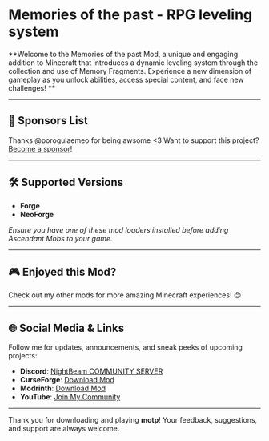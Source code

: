 # Memories of the past - RPG leveling system

**Welcome to the Memories of the past Mod, a unique and engaging addition to Minecraft that introduces a dynamic leveling system through the collection and use of Memory Fragments. Experience a new dimension of gameplay as you unlock abilities, access special content, and face new challenges! ** 

---

## 💖 Sponsors List  
Thanks @porogulaemeo for being awsome <3
Want to support this project? [Become a sponsor](https://ko-fi.com/nightbeamstudio)!  

---

## 🛠 Supported Versions  
- **Forge**  
- **NeoForge**  

*Ensure you have one of these mod loaders installed before adding Ascendant Mobs to your game.*  

---

## 🎮 Enjoyed this Mod?
Check out my other mods for more amazing Minecraft experiences! 😊  

---

## 🌐 Social Media & Links  
Follow me for updates, announcements, and sneak peeks of upcoming projects:
- **Discord**: [NightBeam COMMUNITY SERVER](https://discord.gg/TJc3CxR4jK)
- **CurseForge**: [Download Mod](https://www.curseforge.com/minecraft/mc-mods/memories-of-the-past)
- **Modrinth**: [Download Mod](https://modrinth.com/mod/memories-of-the-past/versions)
- **YouTube**: [Join My Community](https://www.youtube.com/@naizo_mods)

---

Thank you for downloading and playing **motp**! Your feedback, suggestions, and support are always welcome.  

